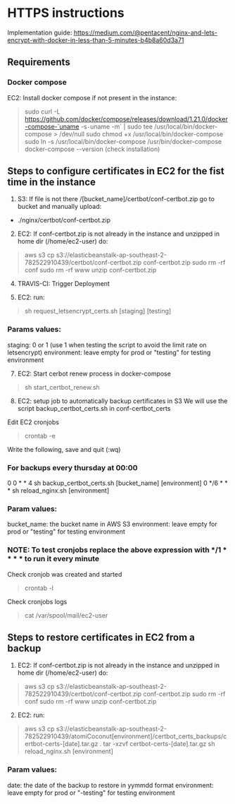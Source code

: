 # HTTPS instructions

Implementation guide: https://medium.com/@pentacent/nginx-and-lets-encrypt-with-docker-in-less-than-5-minutes-b4b8a60d3a71

## Requirements

### Docker compose
EC2: Install docker compose if not present in the instance: 
> sudo curl -L https://github.com/docker/compose/releases/download/1.21.0/docker-compose-`uname -s`-`uname -m` | sudo tee /usr/local/bin/docker-compose > /dev/null
> sudo chmod +x /usr/local/bin/docker-compose
> sudo ln -s /usr/local/bin/docker-compose /usr/bin/docker-compose
> docker-compose --version   (check installation)

## Steps to configure certificates in EC2 for the fist time in the instance

1) S3: If file is not there /[bucket_name]/certbot/conf-certbot.zip go to bucket and manually upload:
  - ./nginx/certbot/conf-certbot.zip

2) EC2: If conf-certbot.zip is not already in the instance and unzipped in home dir (/home/ec2-user) do:
> aws s3 cp s3://elasticbeanstalk-ap-southeast-2-782522910439/certbot/conf-certbot.zip conf-certbot.zip 
> sudo rm -rf conf
> sudo rm -rf www
> unzip conf-certbot.zip

4) TRAVIS-CI: Trigger Deployment

5) EC2: run: 
>sh request_letsencrypt_certs.sh [staging] [testing]

### Params values:
staging: 0 or 1 (use 1 when testing the script to avoid the limit rate on letsencrypt)
environment: leave empty for prod or "testing" for testing environment

7) EC2: Start cerbot renew process in docker-compose
>sh start_certbot_renew.sh

8) EC2: setup job to automatically backup certificates in S3
We will use the script backup_certbot_certs.sh in conf-certbot_certs

Edit EC2 cronjobs
> crontab -e

Write the following, save and quit (:wq)
### For backups every thursday at 00:00
0 0 * * 4 sh backup_certbot_certs.sh [bucket_name] [environment]
0 */6 * * * sh reload_nginx.sh [environment]

### Param values:
bucket_name: the bucket name in AWS S3
environment: leave empty for prod or "testing" for testing environment

### NOTE: To test cronjobs replace the above expression with */1 * * * *  to run it every minute

Check cronjob was created and started
> crontab -l

Check cronjobs logs 
> cat /var/spool/mail/ec2-user


## Steps to restore certificates in EC2 from a backup

1) EC2: If conf-certbot.zip is not already in the instance and unzipped in home dir (/home/ec2-user) do:
> aws s3 cp s3://elasticbeanstalk-ap-southeast-2-782522910439/certbot/conf-certbot.zip conf-certbot.zip 
> sudo rm -rf conf
> sudo rm -rf www
> unzip conf-certbot.zip

2) EC2: run: 
>aws s3 cp s3://elasticbeanstalk-ap-southeast-2-782522910439/atomiCoconut[environment]/certbot_certs_backups/certbot-certs-[date].tar.gz .
>tar -xzvf certbot-certs-[date].tar.gz
>sh reload_nginx.sh [environment]

### Param values:
date: the date of the backup to restore in yymmdd format
environment: leave empty for prod or "-testing" for testing environment
